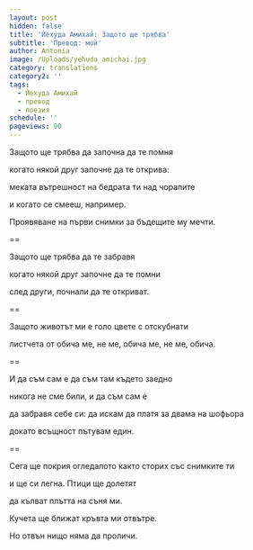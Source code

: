 ```yaml
---
layout: post
hidden: false
title: 'Йехуда Амихай: Защото ще трябва'
subtitle: 'Превод: мой'
author: Antonia
image: /Uploads/yehuda_amichai.jpg
category: translations
category2: ''
tags:
  - Йехуда Амихай
  - превод
  - поезия
schedule: ''
pageviews: 90
---
```

 Защото ще трябва да започна да те помня

когато някой друг започне да те открива:

меката вътрешност на бедрата ти над чорапите

и когато се смееш, например.

Проявяване на първи снимки за бъдещите му мечти.

\==

Защото ще трябва да те забравя

когато някой друг започне да те помни

след други, почнали да те откриват.

\==

Защото животът ми е голо цвете с отскубнати

листчета от обича ме, не ме, обича ме, не ме, обича.

\==

И да съм сам е да съм там където заедно

никога не сме били, и да съм сам е

да забравя себе си: да искам да платя за двама на шофьора

докато всъщност пътувам един.

\==

Сега ще покрия огледалото както сторих със снимките ти

и ще си легна. Птици ще долетят

да кълват плътта на съня ми.

Кучета ще ближат кръвта ми отвътре.

Но отвън нищо няма да проличи.
